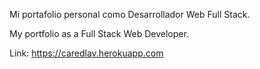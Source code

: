 Mi portafolio personal como Desarrollador Web Full Stack.

My portfolio as a Full Stack Web Developer.

Link: https://caredlav.herokuapp.com